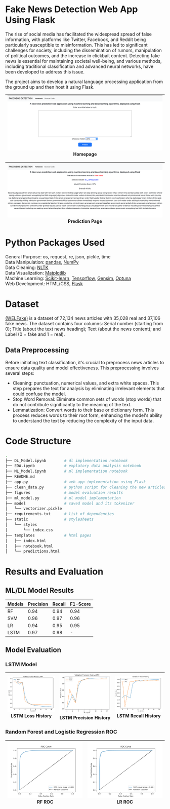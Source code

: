 # Fake News Detection Web App Using Flask
The rise of social media has facilitated the widespread spread of false information, with platforms like Twitter, Facebook, and Reddit being particularly susceptible to misinformation. This has led to significant challenges for society, including the dissemination of rumors, manipulation of political outcomes, and the increase in clickbait content. Detecting fake news is essential for maintaining societal well-being, and various methods, including traditional classification and advanced neural networks, have been developed to address this issue.

The project aims to develop a natural language processing application from the ground up and then host it using Flask.

|![](figures/WebApp_Screenshot_Home.png)<br>Homepage|
|:-:|

|![](figures/WebApp_Screenshot_Prediction.png)<br>Prediction Page|
|:-:|

# Python Packages Used
General Purpose: os, request, re, json, pickle, time <br /> 
Data Manipulation: [pandas](https://pandas.pydata.org/), [NumPy](https://numpy.org/) <br /> 
Data Cleaning: [NLTK](https://www.nltk.org/) <br /> 
Data Visualization: [Matplotlib](https://matplotlib.org/)<br /> 
Machine Learning: [Scikit-learn](https://scikit-learn.org/stable/install.html), [Tensorflow](https://www.tensorflow.org/guide/keras), [Gensim](https://pypi.org/project/gensim/), [Optuna](https://optuna.org/) <br/>
Web Development: HTML/CSS, [Flask](https://flask.palletsprojects.com/en/3.0.x/)

# Dataset
[(WELFake)](https://www.kaggle.com/datasets/saurabhshahane/fake-news-classification) is a dataset of 72,134 news articles with 35,028 real and 37,106 fake news.
The dataset contains four columns: Serial number (starting from 0); Title (about the text news heading); Text (about the news content); and Label (0 = fake and 1 = real).

## Data Preprocessing 
Before initiating text classification, it's crucial to preprocess news articles to ensure data quality and model effectiveness. This preprocessing involves several steps:
- Cleaning: punctuation, numerical values, and extra white spaces. This step prepares the text for analysis by eliminating irrelevant elements that could confuse the model.
- Stop Word Removal: Eliminate common sets of words (stop words) that do not contribute significantly to the meaning of the text. 
- Lemmatization: Convert words to their base or dictionary form. This process reduces words to their root form, enhancing the model's ability to understand the text by reducing the complexity of the input data.

# Code Structure 
```bash
.
├── DL_Model.ipynb        # dl implementation notebook
├── EDA.ipynb             # explatory data analysis notebook
├── ML_Model.ipynb        # ml implementation notebook
├── README.md
├── app.py                # web app implementation using Flask
├── clean_data.py         # python script for cleaning the new articles 
├── figures               # model evaluation results 
├── ml_model.py           # ml model implementation
├── model                 # saved model and its tokenizer
│   └── vectorizer.pickle
├── requirements.txt      # list of dependencies 
├── static                # stylesheets
│   └── styles
│       └── index.css
├── templates             # html pages
│   ├── index.html
│   ├── notebook.html
│   └── predictions.html
```

# Results and Evaluation

## ML/DL Model Results

| Models   | Precision | Recall | F1-Score |
|----------|-----------|--------|----------|
| RF       |   0.94    |  0.94  |   0.94   |
| SVM      |   0.96    |  0.97  |   0.96   |
| LR       |   0.94    |  0.95  |   0.95   |
| LSTM     |   0.97    |  0.98  |    -     |

## Model Evaluation
### LSTM Model 

|![](figures/LSTM_Loss.png)<br>LSTM Loss History|![](figures/LSTM_Precision.png)<br>LSTM Precision History|![](figures/LSTM_Recall.png)<br>LSTM Recall History|
|:-:|:-:|:-:|

### Random Forest and Logistic Regression ROC
|![](figures/RF_ROC.png)<br>RF ROC|![](figures/LR_ROC.png)<br>LR ROC|
|:-:|:-:|


